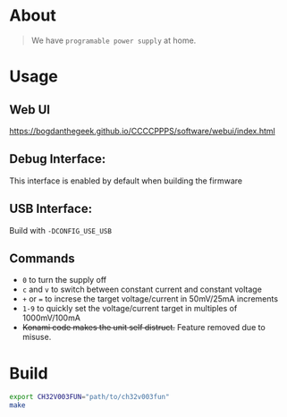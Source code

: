
# About
> We have `programable power supply` at home.

# Usage
## Web UI
https://bogdanthegeek.github.io/CCCCPPPS/software/webui/index.html

## Debug Interface:
This interface is enabled by default when building the firmware

## USB Interface:
Build with `-DCONFIG_USE_USB`

## Commands
 - `0` to turn the supply off
 - `c` and `v` to switch between constant current and constant voltage
 - `+` or `=` to increse the target voltage/current in 50mV/25mA increments
 - `1-9` to quickly set the voltage/current target in multiples of 1000mV/100mA
 - ~~Konami code makes the unit self distruct.~~ Feature removed due to misuse.

# Build
```sh
export CH32V003FUN="path/to/ch32v003fun"
make
```
